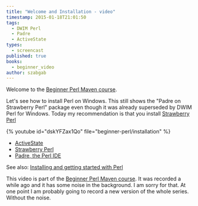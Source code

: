 ```yaml
---
title: "Welcome and Installation - video"
timestamp: 2015-01-18T21:01:50
tags:
  - DWIM Perl
  - Padre
  - ActiveState
types:
  - screencast
published: true
books:
  - beginner_video
author: szabgab
---
```



Welcome to the [Beginner Perl Maven course](/beginner-perl-maven-video-course).

Let's see how to install Perl on Windows. This still shows the "Padre on Strawberry Perl" package even
though it was already superseded by DWIM Perl for Windows. Today my recommendation is that you install
[Strawberry Perl](http://strawberryperl.com/)



{% youtube id="dskYFZax1Qo" file="beginner-perl/installation" %}

* [ActiveState](http://www.activestate.com/)
* [Strawberry Perl](http://strawberryperl.com/)
* [Padre, the Perl IDE](http://padre.perlide.org/)

See also:
[Installing and getting started with Perl](/installing-perl-and-getting-started)


This video is part of the [Beginner Perl Maven course](/beginner-perl-maven-video-course).
It was recorded a while ago and it has some noise in the background. I am sorry for that. At one point
I am probably going to record a new version of the whole series. Without the noise.

